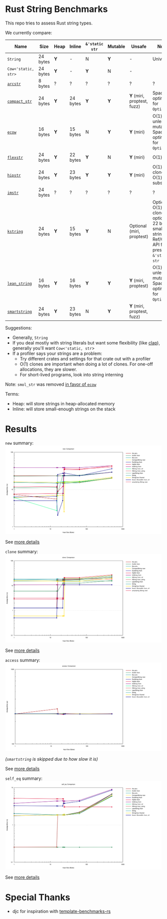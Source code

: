 # Rust String Benchmarks

This repo tries to assess Rust string types.

We currently compare:

Name                                                  | Size     | Heap  | Inline   | `&'static str` | Mutable | Unsafe | Notes
------------------------------------------------------|----------|-------|----------|----------------|---------|--------|-----
`String`                                              | 24 bytes | **Y** | \-       | N              | **Y**   | \-     | Universal
`Cow<'static, str>`                                   | 24 bytes | **Y** | \-       | **Y**          | N       | \-     |
[`arcstr`](https://crates.io/crates/arcstr)           | 8 bytes  | ?     | ?        | ?              | ?       | ?      | ?
[`compact_str`](https://crates.io/crates/compact_str) | 24 bytes | **Y** | 24 bytes | **Y**          | **Y**   | **Y** (miri, proptest, fuzz)  | Space optimized for `Option<_>`
[`ecow`](https://crates.io/crates/ecow)               | 16 bytes | **Y** | 15 bytes | N              | **Y**   | **Y** (miri) | O(1) clone unless mutated, Space optimized for `Option<_>`
[`flexstr`](https://crates.io/crates/flexstr)         | 24 bytes | **Y** | 22 bytes | **Y**          | N       | **Y** (miri) | O(1) clone
[`hipstr`](https://crates.io/crates/hipstr)           | 24 bytes | **Y** | 23 bytes | **Y**          | **Y**   | **Y** (miri) | O(1) clone, O(1) substring
[`imstr`](https://crates.io/crates/imstr)             | 24 bytes | ?     | ?        | ?              | ?       | ?  | ?
[`kstring`](https://crates.io/crates/kstring)         | 24 bytes | **Y** | 15 bytes | **Y**          | N       | Optional (miri, proptest)  | Optional O(1) clone, optional 22 byte small string, Ref/Cow API for preserving `&'static str`
[`lean_string`](https://crates.io/crates/lean_string) | 16 bytes | **Y** | 16 bytes | **Y**          | **Y**   | **Y** (miri, proptest)  | O(1) clone unless mutated, Space optimized for `Option<_>`
[`smartstring`](https://crates.io/crates/smartstring) | 24 bytes | **Y** | 23 bytes | N              | **Y**   | **Y** (miri, proptest, fuzz)  |

Suggestions:
- Generally, `String`
- If you deal mostly with string literals but want some flexibility (like
  [clap](https://github.com/clap-rs/clap/)), generally you'll want
  `Cow<'static, str`>
- If a profiler says your strings are a problem:
  - Try different crates and settings for that crate out with a profiler
  - O(1) clones are important when doing a lot of clones.  For one-off allocations, they are slower.
  - For short-lived programs, look into string interning

Note: `smol_str` was removed [in favor of `ecow`](https://www.reddit.com/r/rust/comments/117ksvr/ecow_compact_cloneonwrite_vector_and_string/j9eh35d/)

Terms:
- Heap: will store strings in heap-allocated memory
- Inline: will store small-enough strings on the stack

# Results

`new` summary:
[![`new`](runs/2025-08-29/new/report/lines.svg)](https://htmlpreview.github.io/?https://github.com/epage/string-benchmarks-rs/blob/master/runs/2025-08-29/new/report/index.html)

See [more details](https://htmlpreview.github.io/?https://github.com/epage/string-benchmarks-rs/blob/master/runs/2025-08-29/new/report/index.html)

`clone` summary:
[![`clone`](runs/2025-08-29/clone/report/lines.svg)](https://htmlpreview.github.io/?https://github.com/epage/string-benchmarks-rs/blob/master/runs/2025-08-29/clone/report/index.html)

See [more details](https://htmlpreview.github.io/?https://github.com/epage/string-benchmarks-rs/blob/master/runs/2025-08-29/clone/report/index.html)

`access` summary:
[![`access`](runs/2025-08-29/access/report/lines.svg)](https://htmlpreview.github.io/?https://github.com/epage/string-benchmarks-rs/blob/master/runs/2025-08-29/access/report/index.html)

*(`smartstring` is skipped due to how slow it is)*

See [more details](https://htmlpreview.github.io/?https://github.com/epage/string-benchmarks-rs/blob/master/runs/2025-08-29/access/report/index.html)

`self_eq` summary:
[![`self_eq`](runs/2025-08-29/self_eq/report/lines.svg)](https://htmlpreview.github.io/?https://github.com/epage/string-benchmarks-rs/blob/master/runs/2025-08-29/self_eq/report/index.html)

See [more details](https://htmlpreview.github.io/?https://github.com/epage/string-benchmarks-rs/blob/master/runs/2025-08-29/self_eq/report/index.html)

# Special Thanks

- djc for inspiration with [template-benchmarks-rs](https://github.com/djc/template-benchmarks-rs)
